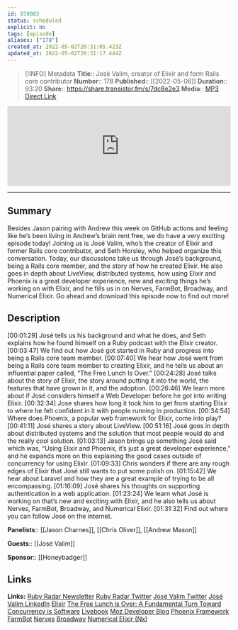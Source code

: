 ```yaml
---
id: 878883
status: scheduled
explicit: No
tags: [episode]
aliases: ["178"]
created_at: 2022-05-02T20:31:05.423Z
updated_at: 2022-05-02T20:31:17.444Z
---
```


> [!INFO] Metadata
> **Title**:: José Valim, creator of Elixir and form Rails core contributor
> **Number**:: 178
> **Published**:: [[2022-05-06]]
> **Duration**:: 93:20
> **Share**::  <https://share.transistor.fm/s/7dc8e2e3>
> **Media**:: [MP3 Direct Link](https://dts.podtrac.com/redirect.mp3/media.transistor.fm/7dc8e2e3/12a09392.mp3)

<iframe width="100%" height="180" frameborder="no" scrolling="no" seamless src="https://share.transistor.fm/e/7dc8e2e3/dark"></iframe>

---

## Summary

Besides Jason pairing with Andrew this week on GitHub actions and feeling like he’s been living in Andrew’s brain rent free, we do have a very exciting episode today! Joining us is José Valim, who’s the creator of Elixir and former Rails core contributor, and Seth Horsley, who helped organize this conversation. Today, our discussions take us through José’s background, being a Rails core member, and the story of how he created Elixir. He also goes in depth about LiveView, distributed systems, how using Elixir and Phoenix is a great developer experience, new and exciting things he’s working on with Elixir, and he fills us in on Nerves, FarmBot, Broadway, and Numerical Elixir. Go ahead and download this episode now to find out more!

## Description

[00:01:29] José tells us his background and what he does, and Seth explains how he found himself on a Ruby podcast with the Elixir creator.
[00:03:47] We find out how José got started in Ruby and progress into being a Rails core team member.
[00:07:40] We hear how José went from being a Rails core team member to creating Elixir, and he tells us about an influential paper called, “The Free Lunch Is Over.”
[00:24:28] José talks about the story of Elixir, the story around putting it into the world, the features that have grown in it, and the adoption.
[00:26:46] We learn more about if José considers himself a Web Developer before he got into writing Elixir.
[00:32:34] Jose shares how long it took him to get from starting Elixir to where he felt confident in it with people running in production.
[00:34:54] Where does Phoenix, a popular web framework for Elixir, come into play?
[00:41:11] José shares a story about LiveView.
[00:51:16] José goes in depth about distributed systems and the solution that most people would do and the really cool solution.
[01:03:13] Jason brings up something José said which was, “Using Elixir and Phoenix, it’s just a great developer experience,” and he expands more on this explaining the good cases outside of concurrency for using Elixir.
[01:09:33] Chris wonders if there are any rough edges of Elixir that José still wants to put some polish on.
[01:15:42] We hear about Laravel and how they are a great example of trying to be all encompassing.
[01:16:09] José shares his thoughts on supporting authentication in a web application.
[01:23:24] We learn what José is working on that’s new and exciting with Elixir, and he also tells us about Nerves, FarmBot, Broadway, and Numerical Elixir.
[01:31:32] Find out where you can follow José on the internet.

**Panelists**:: [[Jason Charnes]], [[Chris Oliver]], [[Andrew Mason]]

**Guests**:: [[José Valim]]

**Sponsor**:: [[Honeybadger]]

## Links

**Links:**
[Ruby Radar Newsletter](https://rubyradar.dev/)
[Ruby Radar Twitter](https://twitter.com/therubyradar)
[José Valim Twitter](https://twitter.com/josevalim?ref_src=twsrc%255Egoogle%257Ctwcamp%255Eserp%257Ctwgr%255Eauthor)
[José Valim LinkedIn](https://pl.linkedin.com/in/josevalim)
[Elixir](https://elixir-lang.org/)
[The Free Lunch is Over: A Fundamental Turn Toward Concurrency is Software](http://www.gotw.ca/publications/concurrency-ddj.htm)
[Livebook](https://livebook.dev/)
[Moz Developer Blog](https://moz.com/devblog/moz-analytics-db-free)
[Phoenix Framework](https://phoenixframework.org/)
[FarmBot](https://farm.bot/)
[Nerves](https://www.nerves-project.org/)
[Broadway](https://elixir-broadway.org/)
[Numerical Elixir (Nx)](https://github.com/elixir-nx)
